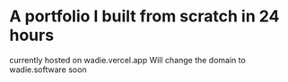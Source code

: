 # A portfolio I built from scratch in 24 hours

currently hosted on wadie.vercel.app
Will change the domain to wadie.software soon
